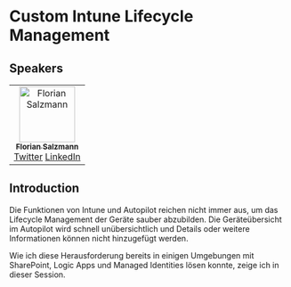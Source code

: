 # Custom Intune Lifecycle Management

## Speakers
<table>
  <tbody>
    <tr>
        <td align="center"><a href="https://github.com/FlorianSLZ"><img src="https://avatars.githubusercontent.com/u/38555854?v=4" width="100px;" alt="Florian Salzmann"/><br /><sub><b>Florian Salzmann</b></sub></a><br /><a href="https://twitter.com/FlorianSLZ/" title="Twitter">Twitter</a> <a href="https://www.linkedin.com/in/fsalzmann/" title="LinkedIn">LinkedIn</a></td>
  </tbody>
</table>

## Introduction
Die Funktionen von Intune und Autopilot reichen nicht immer aus, um das Lifecycle Management der Geräte sauber abzubilden. Die Geräteübersicht im Autopilot wird schnell unübersichtlich und Details oder weitere Informationen können nicht hinzugefügt werden.

Wie ich diese Herausforderung bereits in einigen Umgebungen mit SharePoint, Logic Apps und Managed Identities lösen konnte, zeige ich in dieser Session.